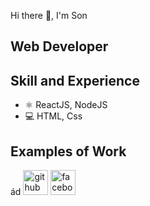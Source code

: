  Hi there 👋, I'm Son
## Web Developer

## Skill and Experience
- ⚛ ReactJS, NodeJS
- 💻 HTML, Css
## Examples of Work
ád
[<img src='https://cdn.jsdelivr.net/npm/simple-icons@3.0.1/icons/github.svg' alt='github' height='40'>](https://github.com/SonDanh2501)  [<img src='https://cdn.jsdelivr.net/npm/simple-icons@3.0.1/icons/facebook.svg' alt='facebook' height='40'>](https://www.facebook.com/sondanh2501)  
